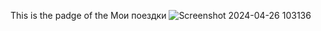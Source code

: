 
This is the padge of the Мои поездки
![Screenshot 2024-04-26 103136](https://github.com/balnur6/flutter_p/assets/145311403/e39d6175-49de-4fb2-b6e2-7352dc1ea4b3)
